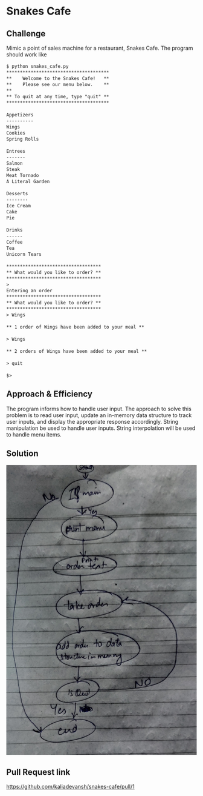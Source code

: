 # Snakes Cafe

## Challenge
Mimic a point of sales machine for a restaurant, Snakes Cafe.
The program should work like 

    $ python snakes_cafe.py
    **************************************
    **    Welcome to the Snakes Cafe!   **
    **    Please see our menu below.    **
    **
    ** To quit at any time, type "quit" **
    **************************************
    
    Appetizers
    ----------
    Wings
    Cookies
    Spring Rolls
    
    Entrees
    -------
    Salmon
    Steak
    Meat Tornado
    A Literal Garden
    
    Desserts
    --------
    Ice Cream
    Cake
    Pie
    
    Drinks
    ------
    Coffee
    Tea
    Unicorn Tears
    
    ***********************************
    ** What would you like to order? **
    ***********************************
    >
    Entering an order
    ***********************************
    ** What would you like to order? **
    ***********************************
    > Wings
    
    ** 1 order of Wings have been added to your meal **
    
    > Wings
    
    ** 2 orders of Wings have been added to your meal **
    
    > quit
    
    $>

## Approach & Efficiency
The program informs how to handle user input. The approach to solve this problem is to read user input, update an 
in-memory data structure to track user inputs, and display the appropriate response accordingly. String manipulation 
be used to handle user inputs. String interpolation will be used to handle menu items.

## Solution
![Solution image displaying approach to the solution](./assets/snakes-cafe.jpg "SnakesCafe")
 
## Pull Request link
https://github.com/kaliadevansh/snakes-cafe/pull/1
